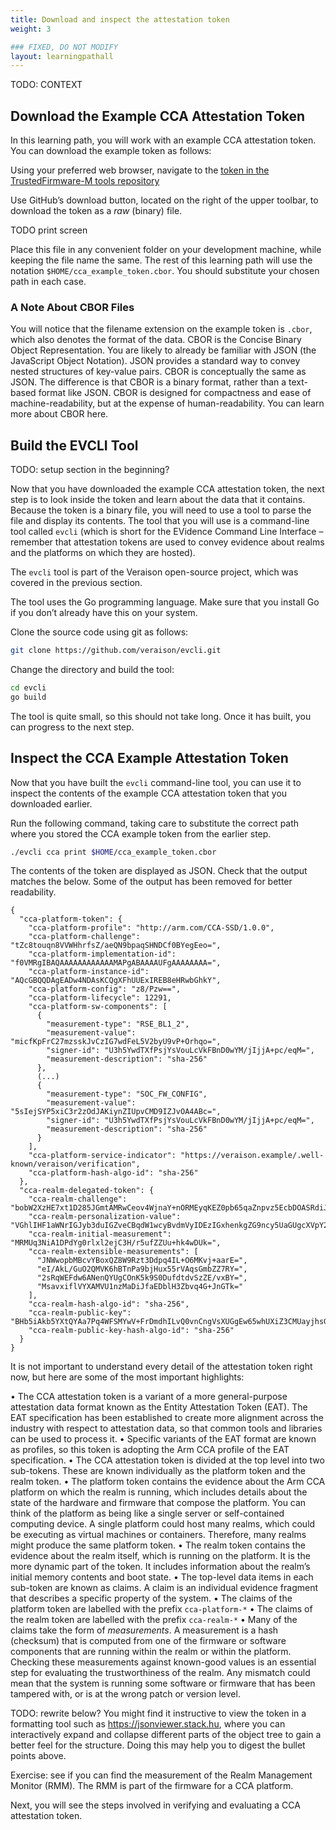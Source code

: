 ```yaml
---
title: Download and inspect the attestation token
weight: 3

### FIXED, DO NOT MODIFY
layout: learningpathall
---
```

TODO: CONTEXT

## Download the Example CCA Attestation Token
In this learning path, you will work with an example CCA attestation token. You can download the example token as follows:

Using your preferred web browser, navigate to the [token in the TrustedFirmware-M tools repository](https://github.com/TrustedFirmware-M/tf-m-tools/blob/main/iat-verifier/tests/data/cca_example_token.cbor)

Use GitHub’s download button, located on the right of the upper toolbar, to download the token as a *raw* (binary) file.

TODO print screen

Place this file in any convenient folder on your development machine, while keeping the file name the same. The rest of this learning path will use the notation `$HOME/cca_example_token.cbor`. You should substitute your chosen path in each case.

### A Note About CBOR Files
You will notice that the filename extension on the example token is `.cbor`, which also denotes the format of the data. CBOR is the Concise Binary Object Representation. You are likely to already be familiar with JSON (the JavaScript Object Notation). JSON provides a standard way to convey nested structures of key-value pairs. CBOR is conceptually the same as JSON. The difference is that CBOR is a binary format, rather than a text-based format like JSON. CBOR is designed for compactness and ease of machine-readability, but at the expense of human-readability. You can learn more about CBOR here.

## Build the EVCLI Tool

TODO: setup section in the beginning?

Now that you have downloaded the example CCA attestation token, the next step is to look inside the token and learn about the data that it contains. Because the token is a binary file, you will need to use a tool to parse the file and display its contents. The tool that you will use is a command-line tool called `evcli` (which is short for the EVidence Command Line Interface – remember that attestation tokens are used to convey evidence about realms and the platforms on which they are hosted).

The `evcli` tool is part of the Veraison open-source project, which was covered in the previous section.

The tool uses the Go programming language. Make sure that you install Go if you don’t already have this on your system.

Clone the source code using git as follows:

```bash
git clone https://github.com/veraison/evcli.git
```
Change the directory and build the tool:

```bash
cd evcli
go build
```

The tool is quite small, so this should not take long. Once it has built, you can progress to the next step.

## Inspect the CCA Example Attestation Token

Now that you have built the `evcli` command-line tool, you can use it to inspect the contents of the example CCA attestation token that you downloaded earlier.

Run the following command, taking care to substitute the correct path where you stored the CCA example token from the earlier step.

```bash
./evcli cca print $HOME/cca_example_token.cbor
```

The contents of the token are displayed as JSON. Check that the output matches the below. Some of the output has been removed for better readability.

```output
{
  "cca-platform-token": {
    "cca-platform-profile": "http://arm.com/CCA-SSD/1.0.0",
    "cca-platform-challenge": "tZc8touqn8VVWHhrfsZ/aeQN9bpaqSHNDCf0BYegEeo=",
    "cca-platform-implementation-id": "f0VMRgIBAQAAAAAAAAAAAAMAPgABAAAAUFgAAAAAAAA=",
    "cca-platform-instance-id": "AQcGBQQDAgEADw4NDAsKCQgXFhUUExIREB8eHRwbGhkY",
    "cca-platform-config": "z8/Pzw==",
    "cca-platform-lifecycle": 12291,
    "cca-platform-sw-components": [
      {
        "measurement-type": "RSE_BL1_2",
        "measurement-value": "micfKpFrC27mzsskJvCzIG7wdFeL5V2byU9vP+Orhqo=",
        "signer-id": "U3h5YwdTXfPsjYsVouLcVkFBnD0wYM/jIjjA+pc/eqM=",
        "measurement-description": "sha-256"
      },
      (...)
      {
        "measurement-type": "SOC_FW_CONFIG",
        "measurement-value": "5sIejSYP5xiC3r2zOdJAKiynZIUpvCMD9IZJvOA4ABc=",
        "signer-id": "U3h5YwdTXfPsjYsVouLcVkFBnD0wYM/jIjjA+pc/eqM=",
        "measurement-description": "sha-256"
      }
    ],
    "cca-platform-service-indicator": "https://veraison.example/.well-known/veraison/verification",
    "cca-platform-hash-algo-id": "sha-256"
  },
  "cca-realm-delegated-token": {
    "cca-realm-challenge": "bobW2XzHE7xt1D285JGmtAMRwCeov4WjnaY+nORMEyqKEZ0pb65qaZnpvz5EcbDOASRdiJQkwx6JeTs7HWsVBA==",
    "cca-realm-personalization-value": "VGhlIHF1aWNrIGJyb3duIGZveCBqdW1wcyBvdmVyIDEzIGxhenkgZG9ncy5UaGUgcXVpY2sgYnJvd24gZm94IA==",
    "cca-realm-initial-measurement": "MRMUq3NiA1DPdYg0rlxl2ejC3H/r5ufZZUu+hk4wDUk=",
    "cca-realm-extensible-measurements": [
      "JNWwopbMBcvYBoxQZ8W9Rzt3Ddpq4IL+O6MKvj+aarE=",
      "eI/AkL/GuO2QMVK6hBTnPa9bjHux55rVAqsGmbZZ7RY=",
      "2sRqWEFdw6ANenQYUgCOnK5k9S0DufdtdvSzZE/vxBY=",
      "MsavxiflVYXAMVU1nzMaDiJfaEDblH3Zbvq4G+JnGTk="
    ],
    "cca-realm-hash-algo-id": "sha-256",
    "cca-realm-public-key": "BHb5iAkb5YXtQYAa7Pq4WFSMYwV+FrDmdhILvQ0vnCngVsXUGgEw65whUXiZ3CMUayjhsGK9PqSzFf0hnxy7Uoy250ykm+Fnc3NPYaHKYQMbK789kY8vlP/EIo5QkZVErg==",
    "cca-realm-public-key-hash-algo-id": "sha-256"
  }
}
```

It is not important to understand every detail of the attestation token right now, but here are some of the most important highlights:

•	The CCA attestation token is a variant of a more general-purpose attestation data format known as the Entity Attestation Token (EAT). The EAT specification has been established to create more alignment across the industry with respect to attestation data, so that common tools and libraries can be used to process it.
•	Specific variants of the EAT format are known as profiles, so this token is adopting the Arm CCA profile of the EAT specification.
•	The CCA attestation token is divided at the top level into two sub-tokens. These are known individually as the platform token and the realm token.
•	The platform token contains the evidence about the Arm CCA platform on which the realm is running, which includes details about the state of the hardware and firmware that compose the platform. You can think of the platform as being like a single server or self-contained computing device. A single platform could host many realms, which could be executing as virtual machines or containers. Therefore, many realms might produce the same platform token.
•	The realm token contains the evidence about the realm itself, which is running on the platform. It is the more dynamic part of the token. It includes information about the realm’s initial memory contents and boot state.
•	The top-level data items in each sub-token are known as claims. A claim is an individual evidence fragment that describes a specific property of the system.
•	The claims of the platform token are labelled with the prefix `cca-platform-*`
•	The claims of the realm token are labelled with the prefix `cca-realm-*`
•	Many of the claims take the form of _measurements_. A measurement is a hash (checksum) that is computed from one of the firmware or software components that are running within the realm or within the platform. Checking these measurements against known-good values is an essential step for evaluating the trustworthiness of the realm. Any mismatch could mean that the system is running some software or firmware that has been tampered with, or is at the wrong patch or version level.

TODO: rewrite below?
You might find it instructive to view the token in a formatting tool such as https://jsonviewer.stack.hu, where you can interactively expand and collapse different parts of the object tree to gain a better feel for the structure. Doing this may help you to digest the bullet points above.

Exercise: see if you can find the measurement of the Realm Management Monitor (RMM). The RMM is part of the firmware for a CCA platform.

Next, you will see the steps involved in verifying and evaluating a CCA attestation token.
